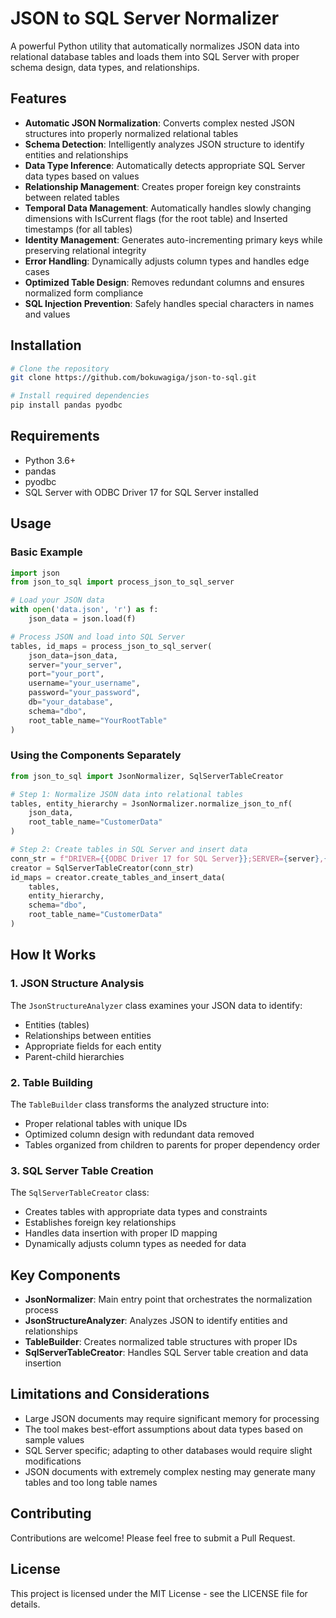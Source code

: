 # JSON to SQL Server Normalizer

A powerful Python utility that automatically normalizes JSON data into relational database tables and loads them into SQL Server with proper schema design, data types, and relationships.

## Features

- **Automatic JSON Normalization**: Converts complex nested JSON structures into properly normalized relational tables
- **Schema Detection**: Intelligently analyzes JSON structure to identify entities and relationships
- **Data Type Inference**: Automatically detects appropriate SQL Server data types based on values
- **Relationship Management**: Creates proper foreign key constraints between related tables
- **Temporal Data Management**: Automatically handles slowly changing dimensions with IsCurrent flags (for the root table) and Inserted timestamps (for all tables)
- **Identity Management**: Generates auto-incrementing primary keys while preserving relational integrity
- **Error Handling**: Dynamically adjusts column types and handles edge cases
- **Optimized Table Design**: Removes redundant columns and ensures normalized form compliance
- **SQL Injection Prevention**: Safely handles special characters in names and values

## Installation

```bash
# Clone the repository
git clone https://github.com/bokuwagiga/json-to-sql.git

# Install required dependencies
pip install pandas pyodbc
```

## Requirements

- Python 3.6+
- pandas
- pyodbc
- SQL Server with ODBC Driver 17 for SQL Server installed

## Usage

### Basic Example

```python
import json
from json_to_sql import process_json_to_sql_server

# Load your JSON data
with open('data.json', 'r') as f:
    json_data = json.load(f)

# Process JSON and load into SQL Server
tables, id_maps = process_json_to_sql_server(
    json_data=json_data,
    server="your_server",
    port="your_port",
    username="your_username",
    password="your_password",
    db="your_database",
    schema="dbo",
    root_table_name="YourRootTable"
)
```

### Using the Components Separately

```python
from json_to_sql import JsonNormalizer, SqlServerTableCreator

# Step 1: Normalize JSON data into relational tables
tables, entity_hierarchy = JsonNormalizer.normalize_json_to_nf(
    json_data, 
    root_table_name="CustomerData"
)

# Step 2: Create tables in SQL Server and insert data
conn_str = f"DRIVER={{ODBC Driver 17 for SQL Server}};SERVER={server},{port};DATABASE={db};UID={username};PWD={password}"
creator = SqlServerTableCreator(conn_str)
id_maps = creator.create_tables_and_insert_data(
    tables, 
    entity_hierarchy, 
    schema="dbo", 
    root_table_name="CustomerData"
)
```

## How It Works

### 1. JSON Structure Analysis

The `JsonStructureAnalyzer` class examines your JSON data to identify:
- Entities (tables)
- Relationships between entities
- Appropriate fields for each entity
- Parent-child hierarchies

### 2. Table Building

The `TableBuilder` class transforms the analyzed structure into:
- Proper relational tables with unique IDs
- Optimized column design with redundant data removed
- Tables organized from children to parents for proper dependency order

### 3. SQL Server Table Creation

The `SqlServerTableCreator` class:
- Creates tables with appropriate data types and constraints
- Establishes foreign key relationships
- Handles data insertion with proper ID mapping
- Dynamically adjusts column types as needed for data

## Key Components

- **JsonNormalizer**: Main entry point that orchestrates the normalization process
- **JsonStructureAnalyzer**: Analyzes JSON to identify entities and relationships
- **TableBuilder**: Creates normalized table structures with proper IDs
- **SqlServerTableCreator**: Handles SQL Server table creation and data insertion

## Limitations and Considerations

- Large JSON documents may require significant memory for processing
- The tool makes best-effort assumptions about data types based on sample values
- SQL Server specific; adapting to other databases would require slight modifications
- JSON documents with extremely complex nesting may generate many tables and too long table names

## Contributing

Contributions are welcome! Please feel free to submit a Pull Request.

## License

This project is licensed under the MIT License - see the LICENSE file for details.